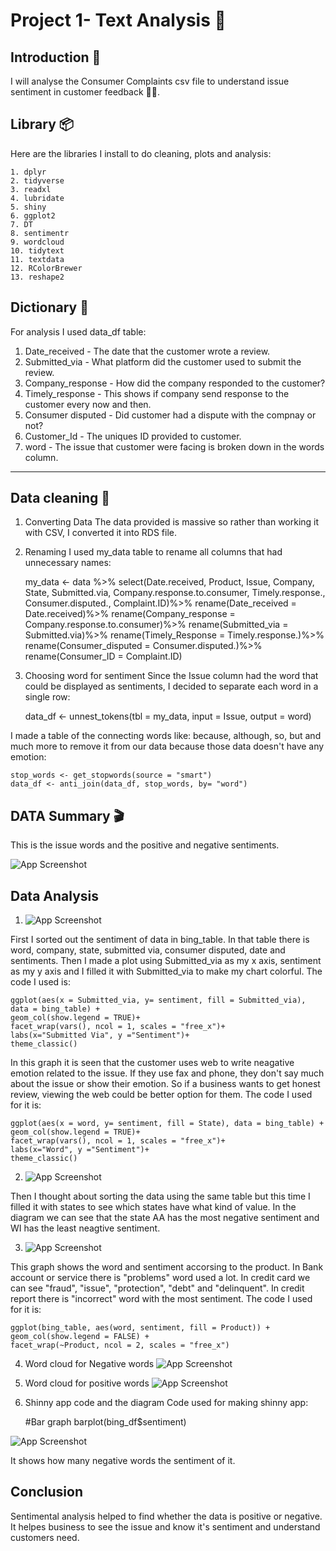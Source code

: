
# Project 1- Text Analysis 📕




## Introduction 🪩
I will analyse the Consumer Complaints csv file to understand issue sentiment in customer feedback 🙋‍♀️. 

## Library 📦
Here are the libraries I install to do cleaning, plots and analysis:

    1. dplyr
    2. tidyverse
    3. readxl
    4. lubridate
    5. shiny
    6. ggplot2
    7. DT
    8. sentimentr
    9. wordcloud
    10. tidytext
    11. textdata
    12. RColorBrewer
    13. reshape2
## Dictionary 📖
For analysis I used data_df table:

1. Date_received - The date that the customer wrote a review.
2. Submitted_via - What platform did the customer used to submit the review.
3. Company_response - How did the company responded to the customer?
4. Timely_response - This shows if company send response to the customer every now and then.
5. Consumer disputed - Did customer had a dispute with the compnay or not?
6. Customer_Id - The uniques ID provided to customer.
7. word - The issue that customer were facing is broken down in the words column.
------

## Data cleaning 🫧
1. Converting Data
The data provided is massive so rather than working it with  CSV, I converted it into RDS file.

2. Renaming
I used my_data table to rename all columns that had unnecessary names:

    my_data <- data %>%
    select(Date.received, Product, Issue, Company, State, Submitted.via, Company.response.to.consumer, Timely.response., Consumer.disputed., Complaint.ID)%>% 
    rename(Date_received = Date.received)%>% 
    rename(Company_response = Company.response.to.consumer)%>%
    rename(Submitted_via = Submitted.via)%>% 
    rename(Timely_Response = Timely.response.)%>% 
    rename(Consumer_disputed = Consumer.disputed.)%>% 
    rename(Consumer_ID = Complaint.ID)

3. Choosing word for sentiment
Since the Issue column had the word that could be displayed as sentiments, I decided to separate each word in a single row:

    data_df <- unnest_tokens(tbl = my_data, input = Issue, output = word)

I made a table of the connecting words like: because, although, so, but and much more to remove it from our data because those data doesn't have any emotion:

    stop_words <- get_stopwords(source = "smart")
    data_df <- anti_join(data_df, stop_words, by= "word")





## DATA Summary 🎬
This is the issue words and the positive and negative sentiments.


![App Screenshot](https://github.com/stutishrestha21/Text-Analysis/blob/main/Pictures/Summary.png)








## Data Analysis

1.  ![App Screenshot](https://github.com/stutishrestha21/Text-Analysis/blob/main/Pictures/Rplot.png)  

First I sorted out the sentiment of data in bing_table. In that table there is word, company, state, submitted via, consumer disputed, date and sentiments. Then I made a plot using Submitted_via as my x axis, sentiment as my y axis and I filled it with Submitted_via to make my chart colorful. The code I used is:


    ggplot(aes(x = Submitted_via, y= sentiment, fill = Submitted_via), data = bing_table) +
    geom_col(show.legend = TRUE)+
    facet_wrap(vars(), ncol = 1, scales = "free_x")+
    labs(x="Submitted Via", y ="Sentiment")+
    theme_classic()
In this graph it is seen that the customer uses web to write neagative emotion related to the issue. If they use fax and phone, they don't say much about the issue or show their emotion. So if a business wants to get honest review, viewing the web could be better option for them.  The code I used for it is:

    ggplot(aes(x = word, y= sentiment, fill = State), data = bing_table) +
    geom_col(show.legend = TRUE)+
    facet_wrap(vars(), ncol = 1, scales = "free_x")+
    labs(x="Word", y ="Sentiment")+
    theme_classic()

2. ![App Screenshot](https://github.com/stutishrestha21/Text-Analysis/blob/main/Pictures/State.png)  

Then I thought about sorting the data using the same table but this time I filled it with states to see which states have what kind of value. In the diagram we can see that the state AA has the most negative sentiment and WI has the least neagtive sentiment. 


3. ![App Screenshot](https://github.com/stutishrestha21/Text-Analysis/blob/main/Pictures/Word%2C%20sentiment.png)


This graph shows the word and sentiment accorsing to the product. In Bank account or service there is "problems" word used a lot. In credit card we can see "fraud", "issue", "protection", "debt" and "delinquent". In credit report there is "incorrect" word with the most sentiment. The code I used for it is: 

    ggplot(bing_table, aes(word, sentiment, fill = Product)) +
    geom_col(show.legend = FALSE) +
    facet_wrap(~Product, ncol = 2, scales = "free_x")

4. Word cloud for Negative words
![App Screenshot](https://github.com/stutishrestha21/Text-Analysis/blob/main/Pictures/Negative%20cloud.png)

5. Word cloud for positive words
![App Screenshot](https://raw.githubusercontent.com/stutishrestha21/Text-Analysis/main/Positive%20cloud.png?token=GHSAT0AAAAAAB7VMISWRSCRDT6L6CVXLGVOZAGXF4Q)

6. Shinny app code and the diagram
Code used for making shinny app:

    
    #Bar graph
    barplot(bing_df$sentiment)

    
![App Screenshot](https://github.com/stutishrestha21/Text-Analysis/blob/main/Pictures/Shinny.png)

It shows how many negative words the sentiment of it.

## Conclusion

Sentimental analysis helped to find whether the data is positive or negative. It helpes business to see the issue and know it's sentiment and understand customers need.
